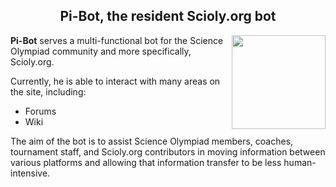 ## <center>Pi-Bot, the resident Scioly.org bot</center>
<img align="right" src="https://media.discordapp.net/attachments/735245324523929661/744195964717498488/unknown.png" width="150px">

**Pi-Bot** serves a multi-functional bot for the Science Olympiad community and more specifically, Scioly.org.

Currently, he is able to interact with many areas on the site, including:
* Forums
* Wiki

The aim of the bot is to assist Science Olympiad members, coaches, tournament staff, and Scioly.org contributors in moving information between various platforms and allowing that information transfer to be less human-intensive.